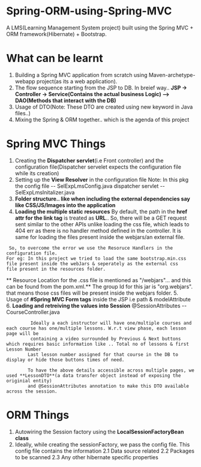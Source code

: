 # Spring-ORM-using-Spring-MVC
A LMS(Learning Management System project) built using the Spring MVC + ORM framework(Hibernate) + Bootstrap.
# What can be learnt

1. Building a Spring MVC application from scratch using Maven-archetype-webapp project(as its a web application).
2. The flow sequence starting from the JSP to DB. In breief way..
      **JSP -> Controller -> Service(Contains the actual business Logic) --> DAO(Methods that interact with the DB)**
3. Usage of DTO(Note: These DTO are created using new keyword in Java files..)
4. Mixing the Spring & ORM together.. which is the agenda of this project
  # Spring MVC Things
  
   1. Creating the **Dispatcher servlet**(i.e Front controller) and the configuration file(Dispatcher servelet expects the configuration file while its creation)
   2. Setting up the **View Resolver** in the configuration file
  Note: In this pkg the config file -- SelExpLmsConfig.java
                        dispatcher servlet -- SelExpLmsInitalizer.java
   3. **Folder structure.. like when including the external dependencies say like CSS/JS/Images into the application**                     
   4. **Loading the multiple static resources** 
    By default, the path in the **href attr for the link tag** is treated as **URL**.. So, there will be a GET request sent similar to the other APIs 
    unlike loading the css file, which leads to 404 err as there is no handler method defined in the controller. It is same for loading the files 
    present inside the webjars/an external file.
    
     So, to overcome the error we use the Resoruce Handlers in the configuration file. 
    For eg: In this project we tried to load the same bootstrap.min.css file present inside the webJars & seperately as the external css
    file present in the resources folder.
    
   ** Resource Location for the .css file is mentioned as "/webjars"... and this can be found from the pom.xml.** The group Id for this jar is "org.webjars".
    that means those css files will be present inside the webjars folder.
   5. Usage of **#Spring MVC Form tags** inside the JSP
            i.e path & modelAttribute
   6. **Loading and retreiving the values into Session**
                          @SessionAttributes -- CourseController.java
                          
             Ideally a each instructor will have one/multiple courses and each course has one/multiple lessons. W.r.t view phase, each lesson page will be
             containing a video surrounded by Previous & Next buttons which requires basic information like .. Total no of lessons & first Lesson Number
            Last lesson number assigned for that course in the DB to display or hide those buttons times of need.

            To have the above details accessible across multiple pages, we used **LessonDTO**(a data transfer object instead of exposing the originial entity)
            and @SessionAttributes annotation to make this DTO available across the session.    
   # ORM Things
   1. Autowiring the Session factory using the **LocalSessionFactoryBean class**
   2. Ideally, while creating the sessionFactory, we pass the config file. This config file contains the information
      2.1 Data source related
      2.2 Packages to be scanned
      2.3 Any other hibernate specific properties
